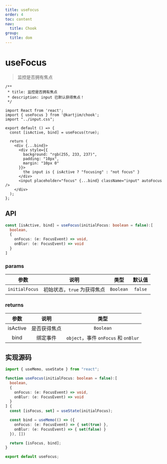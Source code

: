 ```yaml
---
title: useFocus
order: 4
toc: content
nav:
  title: Chook
group:
  title: dom
---
```

# useFocus

> 监控是否拥有焦点

```tsx
/**
 * title: 监控是否拥有焦点
 * description: input 已默认获得焦点！
 */

import React from 'react';
import { useFocus } from '@kartjim/chook';
import "../input.css";

export default () => {
  const [isActive, bind] = useFocus(true);

  return (
    <div {...bind}>
      <div style={{
        background: "rgb(255, 233, 237)",
        padding: "10px",
        margin: "10px 0"
      }}>
        the input is { isActive ? "focusing" : "not focus" }
      </div>
      <input placeholder="focus" {...bind} className="input" autoFocus />
    </div>
  );
};
```
## API
```ts
const [isActive, bind] = useFocus(initialFocus: boolean = false):[
  boolean,
  {
    onFocus: (e: FocusEvent) => void,
    onBlur: (e: FocusEvent) => void
  }
]
```

### params
|      参数      |            说明             |   类型    | 默认值  |
| :------------: | :-------------------------: | :-------: | :-----: |
| `initialFocus` | 初始状态，`true` 为获得焦点 | `Boolean` | `false` |

### returns
|   参数   |     说明     |                 类型                 |
| :------: | :----------: | :----------------------------------: |
| isActive | 是否获得焦点 |              `Boolean`               |
|   bind   |   绑定事件   | `object`，事件 `onFocus` 和 `onBlur` |

## 实现源码
```ts
import { useMemo, useState } from "react";

function useFocus(initialFocus: boolean = false):[
  boolean,
  {
    onFocus: (e: FocusEvent) => void,
    onBlur: (e: FocusEvent) => void
  }
] {
  const [isFocus, set] = useState(initialFocus);

  const bind = useMemo(() => ({
    onFocus: (e: FocusEvent) => { set(true) },
    onBlur: (e: FocusEvent) => { set(false) }
  }), [])

  return [isFocus, bind];
}

export default useFocus;
```

